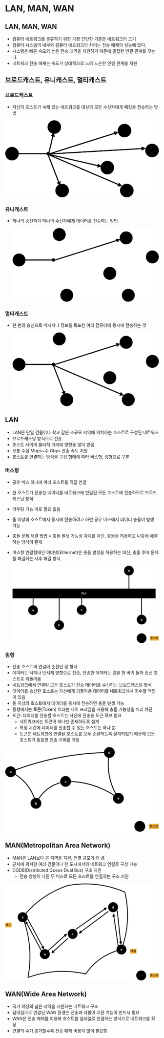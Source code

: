 # LAN, MAN, WAN

## LAN, MAN, WAN

- 컴퓨터 네트워크를 분류하기 위한 가장 간단한 기준은 네트워크의 크기
- 컴퓨터 시스템의 내부와 컴퓨터 네트워크의 차이는 전송 매체의 성능에 있다.
- 시스템은 빠른 속도와 높은 전송 대역을 지원하기 때문에 밀접한 연결 관계를 갖는다.
- 네트워크 전송 매체는 속도가 상대적으로 느려 느슨한 연결 관계를 지원

## 브로드캐스트, 유니캐스트, 멀티캐스트

### 브로드캐스트

- 자신의 호스트가 속해 있는 네트워크를 대상의 모든 수신자에게 패킷을 전송하는 방법

![](./images/Broadcast.png)

### 유니캐스트

- 하나의 송신자가 하나의 수신자에게 데이터를 전송하는 방법

  ![](./images/Unicast.png)

### 멀티캐스트

- 한 번의 송신으로 메시지나 정보를 목표한 여러 컴퓨터에 동시에 전송하는 것 

  ![](./images/multicast.png)

## LAN

- LAN은 단일 건물이나 학교 같은 소규모 지역에 위치하는 호스트로 구성된 네트워크
- 브로드캐스팅 방식으로 전송
- 호스트 사이의 물리적 거리에 영향을 많이 받음
- 보통 수십 Mbps~수 Gbps 전송 속도 지원
- 호스트를 연결하는 방식을 구성 형태에 따라 버스형, 링형으로 구분

### 버스형

- 공유 버스 하나에 여러 호스트를 직접 연결

- 한 호스트가 전송한 데이터를 네트워크에 연결된 모든 호스트에 전송하므로 브로드캐스팅 방식

- 라우팅 기능 따로 필요 없음

- 둘 이상의 호스트에서 동시에 전송하려고 하면 공유 버스에서 데이터 충돌이 발생 가능

- 충돌 문제 해결 방법 = 충돌 발생 가능성 자체를 차단, 충돌을 허용하고 나중에 해결하는 방식이 존재

- 버스형 연결형태인 이더넷(Ethernet)은 충돌 발생을 허용하는 대신, 충돌 후에 문제를 해결하는 사후 해결 방식

  ![](./images/bus.png)

### 링형

- 전송 호스트의 연결이 순환인 링 형태
- 데이터는 시계나 반시계 방향으로 전송, 전송한 데이터는 링을 한 바퀴 돌아 송신 호스트로 되돌아옴
- 네트워크에서 연결된 모든 호스트가 전송 데이터를 수신하는 브로드캐스팅 방식
- 데이터를 송신한 호스트는 자신에게 되돌아온 테이터를 네트워크에서 회수할 책임이 있음
- 둘 이상의 호스트에서 데이터를 동시에 전송하면 충돌 발생 가능
- 링형에서는 토큰(Token) 이라는 제어 프레임을 사용해 충돌 가능성을 미리 차단
- 토큰: 데이터를 전송할 호스트는 사전에 전송용 토큰 확보 필요
  - 네트워크에는 토큰이 하나만 존재하도록 설계
  - 특정 시간에 데이터를 전송할 수 있는 호스트는 하나 뿐
  - 토큰은 네트워크에 연결된 호스트를 모두 순환하도록 설계되었기 때문에 모든 호스트가 동등한 전송 기회를 가짐

![](./images/Ring.png)

## MAN(Metropolitan Area Network)

- MAN은 LAN보다 큰 지역을 지원, 연결 규모가 더 큼
- 근처에 위치한 여러 건물이나 한 도시에서의 네트워크 연결로 구성 가능
- DQDB(Distributed Queue Dual Bus) 구조 지원
  - 전송 방향이 다른 두 버스로 모든 호스트를 연결하는 구조 지원

![](./images/MAN.png)

## WAN(Wide Area Network)

- 국가 이상의 넓은 지역을 지원하는 네트워크 구조
- 점대점으로 연결된 WAN 환경은 전송과 더불어 교환 기능이 반드시 필요
- WAN은 전송 매체를 이용해 호스트를 일대일로 연결하는 방식으로 네트워크를 확장
- 연결의 수가 증가할수록 전송 매체 비용이 많이 팔요함

